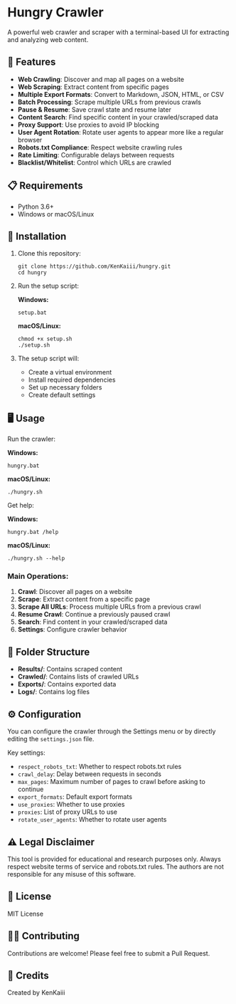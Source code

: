# Hungry Crawler

A powerful web crawler and scraper with a terminal-based UI for extracting and analyzing web content.


## 🚀 Features

- **Web Crawling**: Discover and map all pages on a website
- **Web Scraping**: Extract content from specific pages
- **Multiple Export Formats**: Convert to Markdown, JSON, HTML, or CSV
- **Batch Processing**: Scrape multiple URLs from previous crawls
- **Pause & Resume**: Save crawl state and resume later
- **Content Search**: Find specific content in your crawled/scraped data
- **Proxy Support**: Use proxies to avoid IP blocking
- **User Agent Rotation**: Rotate user agents to appear more like a regular browser
- **Robots.txt Compliance**: Respect website crawling rules
- **Rate Limiting**: Configurable delays between requests
- **Blacklist/Whitelist**: Control which URLs are crawled

## 📋 Requirements

- Python 3.6+
- Windows or macOS/Linux

## 🔧 Installation

1. Clone this repository:
   ```
   git clone https://github.com/KenKaiii/hungry.git
   cd hungry
   ```

2. Run the setup script:

   **Windows:**
   ```
   setup.bat
   ```

   **macOS/Linux:**
   ```
   chmod +x setup.sh
   ./setup.sh
   ```

3. The setup script will:
   - Create a virtual environment
   - Install required dependencies
   - Set up necessary folders
   - Create default settings

## 🖥️ Usage

Run the crawler:

**Windows:**
```
hungry.bat
```

**macOS/Linux:**
```
./hungry.sh
```

Get help:

**Windows:**
```
hungry.bat /help
```

**macOS/Linux:**
```
./hungry.sh --help
```

### Main Operations:

1. **Crawl**: Discover all pages on a website
2. **Scrape**: Extract content from a specific page
3. **Scrape All URLs**: Process multiple URLs from a previous crawl
4. **Resume Crawl**: Continue a previously paused crawl
5. **Search**: Find content in your crawled/scraped data
6. **Settings**: Configure crawler behavior

## 📁 Folder Structure

- **Results/**: Contains scraped content
- **Crawled/**: Contains lists of crawled URLs
- **Exports/**: Contains exported data
- **Logs/**: Contains log files

## ⚙️ Configuration

You can configure the crawler through the Settings menu or by directly editing the `settings.json` file.

Key settings:
- `respect_robots_txt`: Whether to respect robots.txt rules
- `crawl_delay`: Delay between requests in seconds
- `max_pages`: Maximum number of pages to crawl before asking to continue
- `export_formats`: Default export formats
- `use_proxies`: Whether to use proxies
- `proxies`: List of proxy URLs to use
- `rotate_user_agents`: Whether to rotate user agents

## ⚠️ Legal Disclaimer

This tool is provided for educational and research purposes only. Always respect website terms of service and robots.txt rules. The authors are not responsible for any misuse of this software.

## 📄 License

MIT License

## 👨‍💻 Contributing

Contributions are welcome! Please feel free to submit a Pull Request.

## 🙏 Credits

Created by KenKaiii

